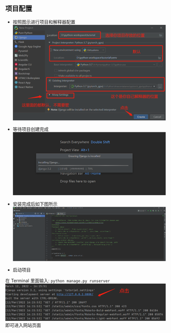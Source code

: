 ## 项目配置
* 按照图示进行项目和解释器配置
![img.png](img.png)

* 等待项目创建完成
![img_2.png](img_2.png)
* 安装完成后如下图所示
![img_1.png](img_1.png)
* 启动项目

在 Terminal 里面输入: `python manage.py runserver`
![img_3.png](img_3.png)
即可进入网站页面
